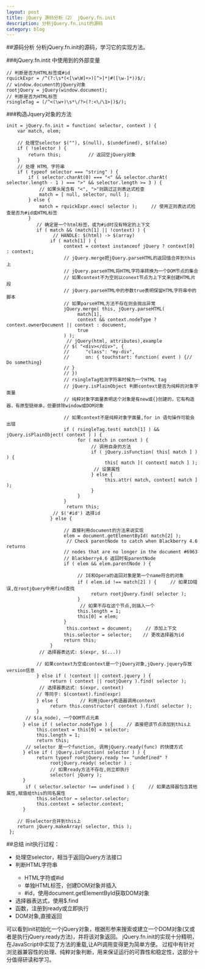 ```yaml
---
layout: post
title: jQuery 源码分析（2） jQuery.fn.init
description: 分析jQuery.fn.init的源码
category: blog
---
```


##源码分析
分析jQuery.fn.init的源码，学习它的实现方法。

###jQuery.fn.intit 中使用到的外部变量

	// 判断是否为HTML标签或#id
	rquickExpr = /^(?:\s*(<[\w\W]+>)[^>]*|#([\w-]*))$/;
	// window.document的jQuery对象
	rootjQuery = jQuery(window.document);
	// 判断是否为HTML标签
	rsingleTag = (/^<(\w+)\s*\/?>(?:<\/\1>|)$/);

###构造Jquery对象的方法

	init = jQuery.fn.init = function( selector, context ) {
		var match, elem;

		// 处理空selector $(""), $(null), $(undefined), $(false)
		if ( !selector ) {
			return this;          // 返回空jQuery对象
		}
		// 处理 HTML 字符串
		if ( typeof selector === "string" ) {
			if ( selector.charAt(0) === "<" && selector.charAt( selector.length - 1 ) === ">" && selector.length >= 3 ) {
				// 如果头尾含有 "<", ">"则跳过正则表达式检查
				match = [ null, selector, null ];
			} else {
	        	match = rquickExpr.exec( selector );     // 使用正则表达式检查是否为#id或HTML标签
	        }
               // 确定是一个html标签，或为#id时没有特定的上下文
               if ( match && (match[1] || !context) ) {
                     // HANDLE: $(html) -> $(array)
                    if ( match[1] ) {
                         context = context instanceof jQuery ? context[0] : context;
                         // jQuery.merge把jQuery.parseHTML的返回值合并到this上
                         // jQuery.parseHTML将HTML字符串转换为一个DOM节点的集合
                         // 如果context不为空则以conext节点为上下文来创建HTML片段
                         // jQuery.parseHTML中的参数true表明保留HTML字符串中的脚本
                         // 如果parseHTML方法不存在则会抛出异常
                         jQuery.merge( this, jQuery.parseHTML(
                              match[1],
                              context && context.nodeType ? context.ownerDocument || context : document,
                              true
                         ) );
                          // jQuery(html, attributes),example
                         // $( "<div></div>", {
                         //      "class": "my-div",
                         //      on: { touchstart: function( event ) {// Do something}
                         // }
                         // })
                         // rsingleTag检测字符串时候为一个HTML tag
                         // jQuery.isPlainObject 判断context是否为纯粹的对象字面量
                         // 纯粹对象字面量表明这个对象是有new或{}创建的，它有构造器，有原型链继承，但要排除window或DOM对象

                         // 如果context不是纯粹对象字面量,for in 语句操作可能会出错
                         if ( rsingleTag.test( match[1] ) && jQuery.isPlainObject( context ) ) {
                              for ( match in context ) {
                                   // 调用自身的方法
                                   if ( jQuery.isFunction( this[ match ] ) ) {
                                        this[ match ]( context[ match ] );
                                    // 设置属性
                                   } else {
                                        this.attr( match, context[ match ] );
                                   }
                              }
                         }
                          return this;
                     // $('#id') 选择id
                    } else {

                         // 直接利用document的方法来说实现
                         elem = document.getElementById( match[2] );
                          // Check parentNode to catch when Blackberry 4.6 returns
                         // nodes that are no longer in the document #6963
                         // Blackberry4.6 返回时有parentNode
                         if ( elem && elem.parentNode ) {

                              // IE和Opera的返回对象是第一个name符合的对象
                              if ( elem.id !== match[2] ) {     // 如果ID错误,在rootjQuery中用find查找
                                   return rootjQuery.find( selector );
                              }
                               // 如果不存在这个节点,则插入一个
                              this.length = 1;
                              this[0] = elem;
                         }
                          this.context = document;     // 添加上下文
                         this.selector = selector;    // 更改选择器为id
                         return this;
                    }
                // 选择器表达式: $(expr, $(...))

               // 如果context为空或context是一个jQuery对象,jQuery.jquery存放version信息
               } else if ( !context || context.jquery ) {
                    return ( context || rootjQuery ).find( selector );
                // 选择器表达式: $(expr, context)
               // 等同于: $(context).find(expr)
               } else {        // 利用jQuery构造器调用context
                    return this.constructor( context ).find( selector );
               }
           // $(a_node), 一个DOM节点元素
          } else if ( selector.nodeType ) {     // 直接把该节点添加到this上
               this.context = this[0] = selector;
               this.length = 1;
               return this;
           // selector 是一个function, 调用jQuery.ready(func) 的快捷方式
          } else if ( jQuery.isFunction( selector ) ) {
               return typeof rootjQuery.ready !== "undefined" ?
                    rootjQuery.ready( selector ) :
                    // 如果ready方法不存在,则立即执行
                    selector( jQuery );
          }
           if ( selector.selector !== undefined ) {     // 如果选择器包含其他属性,赋值给this的同名属性
               this.selector = selector.selector;
               this.context = selector.context;
          }

		// 将selector合并到this上
		return jQuery.makeArray( selector, this );
     };

##总结
init执行过程：
<ul>
	<li>处理空selector，相当于返回jQuery方法接口</li>
	<li>判断HTML字符串</li>
		<ul>
			<li>HTML字符或#id</li>
			<li>单独HTML标签，创建DOM对象并插入</li>
			<li>#id，使用document.getElementById获取DOM对象</li>
		</ul>
	<li>选择器表达式，使用$.find</li>
	<li>函数，注册到ready或立即执行</li>
	<li>DOM对象,直接返回</li>
</ul>

可以看到init初始化一个jQuery对象，根据形参来搜索或建立一个DOM对象(又或者是执行jQuery.ready方法)，并将该对象返回。
jQuery.fn.init的实现十分精明，在JavaScript中实现了方法的重载,让API调用变得更为简单方便。
过程中有针对浏览器兼容性的处理、纯粹对象判断，用来保证运行的可靠性和稳定性，这部分十分值得研读和学习。